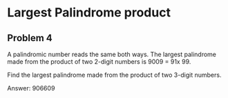 # Largest Palindrome product
## Problem 4

A palindromic number reads the same both ways. The largest palindrome made from the product of two 2-digit numbers is 9009 = 91x 99.

Find the largest palindrome made from the product of two 3-digit numbers.

Answer: 906609
